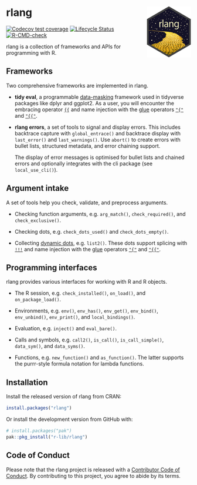 rlang <img src="man/figures/logo.png" align="right" />
=======================================================

<!-- badges: start -->
[![Codecov test coverage](https://codecov.io/gh/r-lib/rlang/branch/main/graph/badge.svg)](https://app.codecov.io/gh/r-lib/rlang?branch=main)
[![Lifecycle Status](https://img.shields.io/badge/lifecycle-stable-green.svg)](https://lifecycle.r-lib.org/articles/stages.html)
[![R-CMD-check](https://github.com/r-lib/rlang/actions/workflows/R-CMD-check.yaml/badge.svg)](https://github.com/r-lib/rlang/actions/workflows/R-CMD-check.yaml)
<!-- badges: end -->


rlang is a collection of frameworks and APIs for programming with R.


## Frameworks

Two comprehensive frameworks are implemented in rlang.

*   __tidy eval__, a programmable [data-masking](https://rlang.r-lib.org/reference/topic-data-mask.html) framework used in tidyverse packages like dplyr and ggplot2. As a user, you will encounter the embracing operator [`{{`](https://rlang.r-lib.org/reference/embrace-operator.html) and name injection with the [glue](https://glue.tidyverse.org/) operators [`"{"`](https://rlang.r-lib.org/reference/glue-operators.html) and [`"{{"`](https://rlang.r-lib.org/reference/glue-operators.html).

*   __rlang errors__, a set of tools to signal and display errors. This includes backtrace capture with `global_entrace()` and backtrace display with `last_error()` and `last_warnings()`. Use `abort()` to create errors with bullet lists, structured metadata, and error chaining support.

    The display of error messages is optimised for bullet lists and chained errors and optionally integrates with the cli package (see `local_use_cli()`).


## Argument intake

A set of tools help you check, validate, and preprocess arguments.

*   Checking function arguments, e.g. `arg_match()`, `check_required()`, and `check_exclusive()`.

*   Checking dots, e.g. `check_dots_used()` and `check_dots_empty()`.

*   Collecting [dynamic dots](https://rlang.r-lib.org/reference/dyn-dots.html), e.g. `list2()`. These dots support splicing with [`!!!`](https://rlang.r-lib.org/reference/splice-operator.html) and name injection with the [glue](https://glue.tidyverse.org/) operators [`"{"`](https://rlang.r-lib.org/reference/glue-operators.html) and [`"{{"`](https://rlang.r-lib.org/reference/glue-operators.html).


## Programming interfaces

rlang provides various interfaces for working with R and R objects.

*   The R session, e.g. `check_installed()`, `on_load()`, and `on_package_load()`.

*   Environments, e.g. `env()`, `env_has()`, `env_get()`, `env_bind()`, `env_unbind()`, `env_print()`, and `local_bindings()`.

*   Evaluation, e.g. `inject()` and `eval_bare()`.

*   Calls and symbols, e.g. `call2()`, `is_call()`, `is_call_simple()`, `data_sym()`, and `data_syms()`.

*   Functions, e.g. `new_function()` and `as_function()`. The latter supports the purrr-style formula notation for lambda functions.


## Installation

Install the released version of rlang from CRAN:

```r
install.packages("rlang")
```

Or install the development version from GitHub with:

```r
# install.packages("pak")
pak::pkg_install("r-lib/rlang")
```


## Code of Conduct

Please note that the rlang project is released with a [Contributor Code of Conduct](https://rlang.r-lib.org/CODE_OF_CONDUCT.html). By contributing to this project, you agree to abide by its terms.
